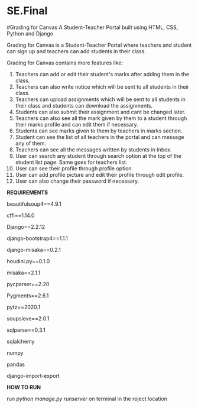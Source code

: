 # SE.Final
#Grading for Canvas
A Student-Teacher Portal built using HTML, CSS, Python and Django

Grading for Canvas is a Student-Teacher Portal where teachers and student can sign up and teachers can add students in their class.

Grading for Canvas contains more features like:
1. Teachers can add or edit their student's marks after adding them in the class.
2. Teachers can also write notice which will be sent to all students in their class.
3. Teachers can upload assignments which will be sent to all students in their class and students can download the assignments.
4. Students can also submit their assignment and cant be changed later.
5. Teachers can also see all the mark given by them to a student through their marks profile and can edit them if necessary.
6. Students can see marks given to them by teachers in marks section.
7. Student can see the list of all teachers in the portal and can message any of them.
8. Teachers can see all the messages written by students in Inbox.
9. User can search any student through search option at the top of the student list page. Same goes for teachers list.
10. User can see their profile through profile option.
11. User can add profile picture and edit their profile through edit profile.
12. User can also change their password if necessary.

**REQUIREMENTS**

beautifulsoup4==4.9.1

cffi==1.14.0

Django==2.2.12

django-bootstrap4==1.1.1

django-misaka==0.2.1

houdini.py==0.1.0

misaka==2.1.1

pycparser==2.20

Pygments==2.6.1

pytz==2020.1

soupsieve==2.0.1

sqlparse==0.3.1

sqlalchemy

numpy

pandas

django-import-export

**HOW TO RUN**

run _python manage.py runserver_ on terminal in the roject location
